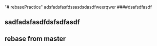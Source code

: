 "# rebasePractice" 
adsfadsfasfdssasdsdasdfweerqwer
####dsafsdfasdf

## sadfadsfasdfdsfsdfasdf


## rebase from master